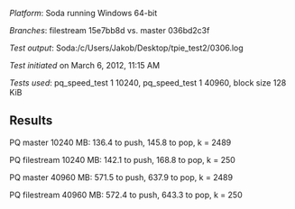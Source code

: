 *Platform*: Soda running Windows 64-bit

*Branches*: filestream 15e7bb8d vs. master 036bd2c3f

*Test output*: Soda:/c/Users/Jakob/Desktop/tpie_test2/0306.log

*Test initiated* on March 6, 2012, 11:15 AM

*Tests used*: pq_speed_test 1 10240, pq_speed_test 1 40960, block size 128 KiB

Results
-------

PQ master 10240 MB: 136.4 to push, 145.8 to pop, k = 2489

PQ filestream 10240 MB: 142.1 to push, 168.8 to pop, k = 250

PQ master 40960 MB: 571.5 to push, 637.9 to pop, k = 2489

PQ filestream 40960 MB: 572.4 to push, 643.3 to pop, k = 250
